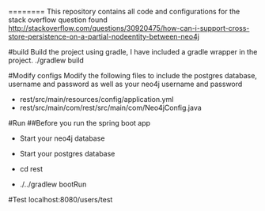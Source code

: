 
========
This repository contains all code and configurations for the stack overflow question found http://stackoverflow.com/questions/30920475/how-can-i-support-cross-store-persistence-on-a-partial-nodeentity-between-neo4j

#build
Build the project using gradle, I have included a gradle wrapper in the project.
./gradlew build

#Modify configs
Modify the following files to include the postgres database, username and password as well as your neo4j username and password
* rest/src/main/resources/config/application.yml
* rest/src/main/com/rest/src/main/com/Neo4jConfig.java

#Run
##Before you run the spring boot app
* Start your neo4j database
* Start your postgres database

* cd rest
* ./../gradlew bootRun

#Test
localhost:8080/users/test
